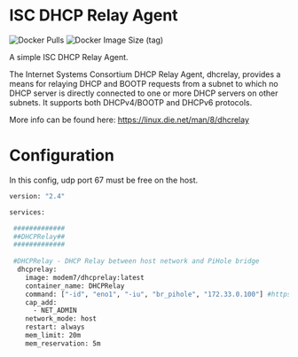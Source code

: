 # ISC DHCP Relay Agent

![Docker Pulls](https://img.shields.io/docker/pulls/modem7/dhcprelay) ![Docker Image Size (tag)](https://img.shields.io/docker/image-size/modem7/dhcprelay/latest)

A simple ISC DHCP Relay Agent.

The Internet Systems Consortium DHCP Relay Agent, dhcrelay, provides a means for relaying DHCP and BOOTP requests from a subnet to which no DHCP server is directly connected to one or more DHCP servers on other subnets. It supports both DHCPv4/BOOTP and DHCPv6 protocols. 

More info can be found here: https://linux.die.net/man/8/dhcrelay

# Configuration

In this config, udp port 67 must be free on the host.

```bash
version: "2.4"

services:

 #############
 ##DHCPRelay##
 #############
 
 #DHCPRelay - DHCP Relay between host network and PiHole bridge
  dhcprelay:
    image: modem7/dhcprelay:latest
    container_name: DHCPRelay
    command: ["-id", "eno1", "-iu", "br_pihole", "172.33.0.100"] #https://fedoramagazine.org/build-network-bridge-fedora/
    cap_add:
      - NET_ADMIN
    network_mode: host
    restart: always
    mem_limit: 20m
    mem_reservation: 5m
```
